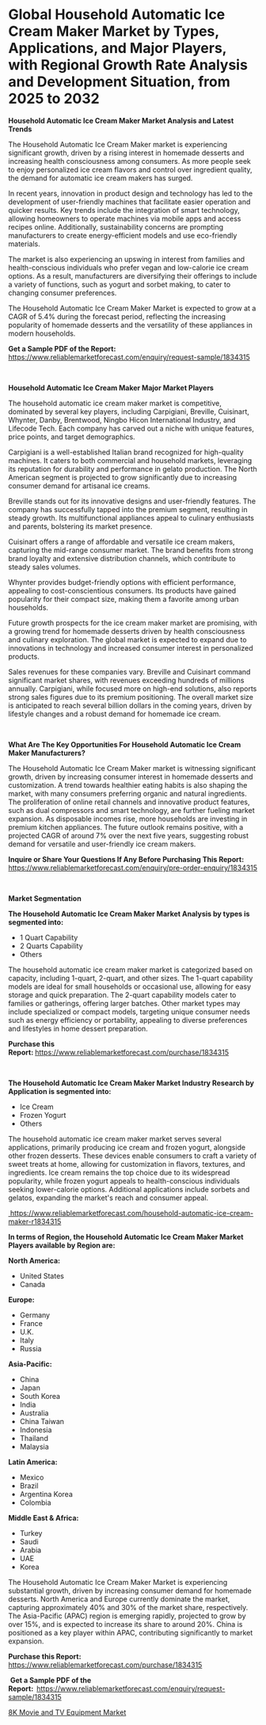 <p><h1>Global Household Automatic Ice Cream Maker Market by Types, Applications, and Major Players, with Regional Growth Rate Analysis and Development Situation, from 2025 to 2032</h1></p><p><strong>Household Automatic Ice Cream Maker Market Analysis and Latest Trends</strong></p>
<p><p>The Household Automatic Ice Cream Maker market is experiencing significant growth, driven by a rising interest in homemade desserts and increasing health consciousness among consumers. As more people seek to enjoy personalized ice cream flavors and control over ingredient quality, the demand for automatic ice cream makers has surged. </p><p>In recent years, innovation in product design and technology has led to the development of user-friendly machines that facilitate easier operation and quicker results. Key trends include the integration of smart technology, allowing homeowners to operate machines via mobile apps and access recipes online. Additionally, sustainability concerns are prompting manufacturers to create energy-efficient models and use eco-friendly materials.</p><p>The market is also experiencing an upswing in interest from families and health-conscious individuals who prefer vegan and low-calorie ice cream options. As a result, manufacturers are diversifying their offerings to include a variety of functions, such as yogurt and sorbet making, to cater to changing consumer preferences. </p><p>The Household Automatic Ice Cream Maker Market is expected to grow at a CAGR of 5.4% during the forecast period, reflecting the increasing popularity of homemade desserts and the versatility of these appliances in modern households.</p></p>
<p><strong>Get a Sample PDF of the Report:&nbsp;</strong> <a href="https://www.reliablemarketforecast.com/enquiry/request-sample/1834315?utm_campaign=1885&utm_medium=2&utm_source=Github&utm_content=ia&utm_term=09022025&utm_id=household-automatic-ice-cream-maker">https://www.reliablemarketforecast.com/enquiry/request-sample/1834315</a></p>
<p>&nbsp;</p>
<p><strong>Household Automatic Ice Cream Maker Major Market Players</strong></p>
<p><p>The household automatic ice cream maker market is competitive, dominated by several key players, including Carpigiani, Breville, Cuisinart, Whynter, Danby, Brentwood, Ningbo Hicon International Industry, and Lifecode Tech. Each company has carved out a niche with unique features, price points, and target demographics.</p><p>Carpigiani is a well-established Italian brand recognized for high-quality machines. It caters to both commercial and household markets, leveraging its reputation for durability and performance in gelato production. The North American segment is projected to grow significantly due to increasing consumer demand for artisanal ice creams.</p><p>Breville stands out for its innovative designs and user-friendly features. The company has successfully tapped into the premium segment, resulting in steady growth. Its multifunctional appliances appeal to culinary enthusiasts and parents, bolstering its market presence.</p><p>Cuisinart offers a range of affordable and versatile ice cream makers, capturing the mid-range consumer market. The brand benefits from strong brand loyalty and extensive distribution channels, which contribute to steady sales volumes.</p><p>Whynter provides budget-friendly options with efficient performance, appealing to cost-conscientious consumers. Its products have gained popularity for their compact size, making them a favorite among urban households.</p><p>Future growth prospects for the ice cream maker market are promising, with a growing trend for homemade desserts driven by health consciousness and culinary exploration. The global market is expected to expand due to innovations in technology and increased consumer interest in personalized products.</p><p>Sales revenues for these companies vary. Breville and Cuisinart command significant market shares, with revenues exceeding hundreds of millions annually. Carpigiani, while focused more on high-end solutions, also reports strong sales figures due to its premium positioning. The overall market size is anticipated to reach several billion dollars in the coming years, driven by lifestyle changes and a robust demand for homemade ice cream.</p></p>
<p>&nbsp;</p>
<p><strong>What Are The Key Opportunities For Household Automatic Ice Cream Maker Manufacturers?</strong></p>
<p><p>The Household Automatic Ice Cream Maker market is witnessing significant growth, driven by increasing consumer interest in homemade desserts and customization. A trend towards healthier eating habits is also shaping the market, with many consumers preferring organic and natural ingredients. The proliferation of online retail channels and innovative product features, such as dual compressors and smart technology, are further fueling market expansion. As disposable incomes rise, more households are investing in premium kitchen appliances. The future outlook remains positive, with a projected CAGR of around 7% over the next five years, suggesting robust demand for versatile and user-friendly ice cream makers.</p></p>
<p><strong>Inquire or Share Your Questions If Any Before Purchasing This Report:</strong> <a href="https://www.reliablemarketforecast.com/enquiry/pre-order-enquiry/1834315?utm_campaign=1885&utm_medium=2&utm_source=Github&utm_content=ia&utm_term=09022025&utm_id=household-automatic-ice-cream-maker">https://www.reliablemarketforecast.com/enquiry/pre-order-enquiry/1834315</a></p>
<p>&nbsp;</p>
<p><strong>Market Segmentation</strong></p>
<p><strong>The Household Automatic Ice Cream Maker Market Analysis by types is segmented into:</strong></p>
<p><ul><li>1 Quart Capability</li><li>2 Quarts Capability</li><li>Others</li></ul></p>
<p><p>The household automatic ice cream maker market is categorized based on capacity, including 1-quart, 2-quart, and other sizes. The 1-quart capability models are ideal for small households or occasional use, allowing for easy storage and quick preparation. The 2-quart capability models cater to families or gatherings, offering larger batches. Other market types may include specialized or compact models, targeting unique consumer needs such as energy efficiency or portability, appealing to diverse preferences and lifestyles in home dessert preparation.</p></p>
<p><strong>Purchase this Report:&nbsp;</strong><a href="https://www.reliablemarketforecast.com/purchase/1834315?utm_campaign=1885&utm_medium=2&utm_source=Github&utm_content=ia&utm_term=09022025&utm_id=household-automatic-ice-cream-maker">https://www.reliablemarketforecast.com/purchase/1834315</a></p>
<p>&nbsp;</p>
<p><strong>The Household Automatic Ice Cream Maker Market Industry Research by Application is segmented into:</strong></p>
<p><ul><li>Ice Cream</li><li>Frozen Yogurt</li><li>Others</li></ul></p>
<p><p>The household automatic ice cream maker market serves several applications, primarily producing ice cream and frozen yogurt, alongside other frozen desserts. These devices enable consumers to craft a variety of sweet treats at home, allowing for customization in flavors, textures, and ingredients. Ice cream remains the top choice due to its widespread popularity, while frozen yogurt appeals to health-conscious individuals seeking lower-calorie options. Additional applications include sorbets and gelatos, expanding the market's reach and consumer appeal.</p></p>
<p><a href="https://www.reliablemarketforecast.com/household-automatic-ice-cream-maker-r1834315?utm_campaign=1885&utm_medium=2&utm_source=Github&utm_content=ia&utm_term=09022025&utm_id=household-automatic-ice-cream-maker">&nbsp;https://www.reliablemarketforecast.com/household-automatic-ice-cream-maker-r1834315</a></p>
<p><strong>In terms of Region, the Household Automatic Ice Cream Maker Market Players available by Region are:</strong></p>
<p>
    <p> <strong> North America: </strong>
        <ul>
            <li>United States</li>
            <li>Canada</li>
        </ul>
        </p> 
    <p> <strong> Europe: </strong>
        <ul>
            <li>Germany</li>
            <li>France</li>
            <li>U.K.</li>
            <li>Italy</li>
            <li>Russia</li>
        </ul>
        </p> 
    <p> <strong> Asia-Pacific: </strong>
        <ul>
            <li>China</li>
            <li>Japan</li>
            <li>South Korea</li>
            <li>India</li>
            <li>Australia</li>
            <li>China Taiwan</li>
            <li>Indonesia</li>
            <li>Thailand</li>
            <li>Malaysia</li>
        </ul>
        </p> 
    <p> <strong> Latin America: </strong>
        <ul>
            <li>Mexico</li>
            <li>Brazil</li>
            <li>Argentina Korea</li>
            <li>Colombia</li>
        </ul>
        </p> 
    <p> <strong> Middle East & Africa: </strong>
        <ul>
            <li>Turkey</li>
            <li>Saudi</li>
            <li>Arabia</li>
            <li>UAE</li>
            <li>Korea</li>
        </ul>
    </p>
    </p>
<p><p>The Household Automatic Ice Cream Maker Market is experiencing substantial growth, driven by increasing consumer demand for homemade desserts. North America and Europe currently dominate the market, capturing approximately 40% and 30% of the market share, respectively. The Asia-Pacific (APAC) region is emerging rapidly, projected to grow by over 15%, and is expected to increase its share to around 20%. China is positioned as a key player within APAC, contributing significantly to market expansion.</p></p>
<p><strong>Purchase this Report: </strong><a href="https://www.reliablemarketforecast.com/purchase/1834315?utm_campaign=1885&utm_medium=2&utm_source=Github&utm_content=ia&utm_term=09022025&utm_id=household-automatic-ice-cream-maker">https://www.reliablemarketforecast.com/purchase/1834315</a></p>
<p>&nbsp;<strong>Get a Sample PDF of the Report:&nbsp;&nbsp;</strong><a href="https://www.reliablemarketforecast.com/enquiry/request-sample/1834315?utm_campaign=1885&utm_medium=2&utm_source=Github&utm_content=ia&utm_term=09022025&utm_id=household-automatic-ice-cream-maker">https://www.reliablemarketforecast.com/enquiry/request-sample/1834315</a></p>
<p><strong></strong></p>
<p><p><a href="https://github.com/sofayahoo2023/Market-Research-Report-List-7/blob/main/8k-movie-and-tv-equipment-market.md?utm_campaign=1885&utm_medium=2&utm_source=Github&utm_content=ia&utm_term=09022025&utm_id=household-automatic-ice-cream-maker">8K Movie and TV Equipment Market</a></p></p>